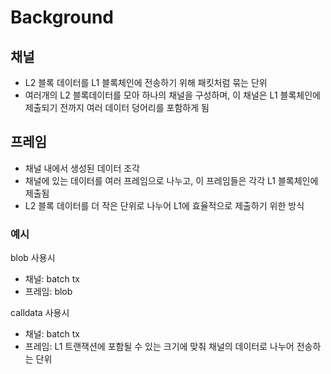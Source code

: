 # Background

## 채널
- L2 블록 데이터를 L1 블록체인에 전송하기 위해 패킷처럼 묶는 단위
- 여러개의 L2 블록데이터를 모아 하나의 채널을 구성하며, 이 채널은 L1 블록체인에 제출되기 전까지 여러 데이터 덩어리를 포함하게 됨

## 프레임
- 채널 내에서 생성된 데이터 조각
- 채널에 있는 데이터를 여러 프레임으로 나누고, 이 프레임들은 각각 L1 블록체인에 제출됨
- L2 블록 데이터를 더 작은 단위로 나누어 L1에 효율적으로 제출하기 위한 방식

### 예시
blob 사용시
- 채널: batch tx
- 프레임: blob

calldata 사용시
- 채널: batch tx
- 프레임: L1 트랜잭션에 포함될 수 있는 크기에 맞춰 채널의 데이터로 나누어 전송하는 단위